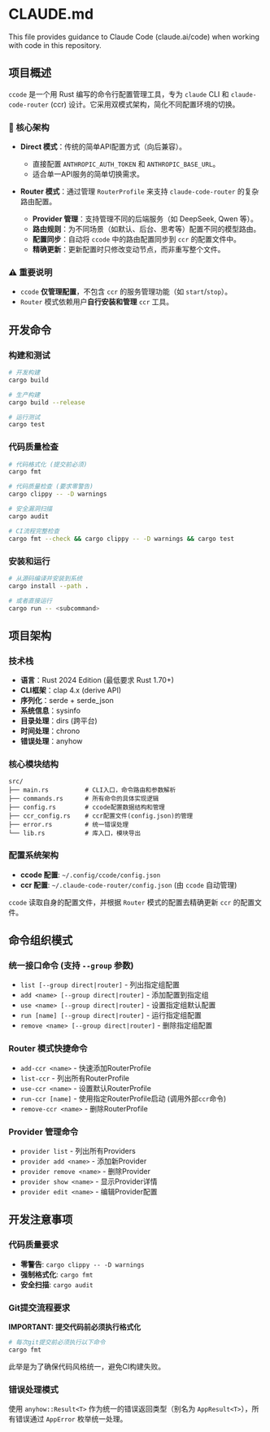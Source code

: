 # CLAUDE.md

This file provides guidance to Claude Code (claude.ai/code) when working with code in this repository.

## 项目概述

`ccode` 是一个用 Rust 编写的命令行配置管理工具，专为 `claude` CLI 和 `claude-code-router` (ccr) 设计。它采用双模式架构，简化不同配置环境的切换。

### 🎯 核心架构

- **Direct 模式**：传统的简单API配置方式（向后兼容）。
  - 直接配置 `ANTHROPIC_AUTH_TOKEN` 和 `ANTHROPIC_BASE_URL`。
  - 适合单一API服务的简单切换需求。

- **Router 模式**：通过管理 `RouterProfile` 来支持 `claude-code-router` 的复杂路由配置。
  - **Provider 管理**：支持管理不同的后端服务（如 DeepSeek, Qwen 等）。
  - **路由规则**：为不同场景（如默认、后台、思考等）配置不同的模型路由。
  - **配置同步**：自动将 `ccode` 中的路由配置同步到 `ccr` 的配置文件中。
  - **精确更新**：更新配置时只修改变动节点，而非重写整个文件。

### ⚠️ 重要说明

- `ccode` **仅管理配置**，不包含 `ccr` 的服务管理功能（如 `start`/`stop`）。
- `Router` 模式依赖用户**自行安装和管理** `ccr` 工具。

## 开发命令

### 构建和测试
```bash
# 开发构建
cargo build

# 生产构建
cargo build --release

# 运行测试
cargo test
```

### 代码质量检查
```bash
# 代码格式化 (提交前必须)
cargo fmt

# 代码质量检查 (要求零警告)
cargo clippy -- -D warnings

# 安全漏洞扫描
cargo audit

# CI流程完整检查
cargo fmt --check && cargo clippy -- -D warnings && cargo test
```

### 安装和运行
```bash
# 从源码编译并安装到系统
cargo install --path .

# 或者直接运行
cargo run -- <subcommand>
```

## 项目架构

### 技术栈
- **语言**：Rust 2024 Edition (最低要求 Rust 1.70+)
- **CLI框架**：clap 4.x (derive API)
- **序列化**：serde + serde_json
- **系统信息**：sysinfo
- **目录处理**：dirs (跨平台)
- **时间处理**：chrono
- **错误处理**：anyhow

### 核心模块结构

```
src/
├── main.rs          # CLI入口，命令路由和参数解析
├── commands.rs      # 所有命令的具体实现逻辑
├── config.rs        # ccode配置数据结构和管理
├── ccr_config.rs    # ccr配置文件(config.json)的管理
├── error.rs         # 统一错误处理
└── lib.rs           # 库入口，模块导出
```

### 配置系统架构

- **ccode 配置**: `~/.config/ccode/config.json`
- **ccr 配置**: `~/.claude-code-router/config.json` (由 `ccode` 自动管理)

`ccode` 读取自身的配置文件，并根据 `Router` 模式的配置去精确更新 `ccr` 的配置文件。

## 命令组织模式

### 统一接口命令 (支持 `--group` 参数)
- `list [--group direct|router]` - 列出指定组配置
- `add <name> [--group direct|router]` - 添加配置到指定组
- `use <name> [--group direct|router]` - 设置指定组默认配置
- `run [name] [--group direct|router]` - 运行指定组配置
- `remove <name> [--group direct|router]` - 删除指定组配置

### Router 模式快捷命令
- `add-ccr <name>` - 快速添加RouterProfile
- `list-ccr` - 列出所有RouterProfile
- `use-ccr <name>` - 设置默认RouterProfile
- `run-ccr [name]` - 使用指定RouterProfile启动 (调用外部`ccr`命令)
- `remove-ccr <name>` - 删除RouterProfile

### Provider 管理命令
- `provider list` - 列出所有Providers
- `provider add <name>` - 添加新Provider
- `provider remove <name>` - 删除Provider
- `provider show <name>` - 显示Provider详情
- `provider edit <name>` - 编辑Provider配置

## 开发注意事项

### 代码质量要求
- **零警告**: `cargo clippy -- -D warnings`
- **强制格式化**: `cargo fmt`
- **安全扫描**: `cargo audit`

### Git提交流程要求
**IMPORTANT: 提交代码前必须执行格式化**
```bash
# 每次git提交前必须执行以下命令
cargo fmt
```
此举是为了确保代码风格统一，避免CI构建失败。

### 错误处理模式
使用 `anyhow::Result<T>` 作为统一的错误返回类型（别名为 `AppResult<T>`），所有错误通过 `AppError` 枚举统一处理。
